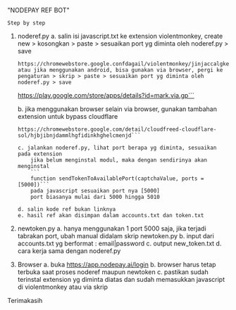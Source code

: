"NODEPAY REF BOT"

	Step by step
1. noderef.py
	a. salin isi javascript.txt ke extension violentmonkey, create new > kosongkan > paste > sesuaikan port yg diminta oleh noderef.py > save
	```
	https://chromewebstore.google.confdagail/violentmonkey/jinjaccalgkegednnccohejagnlnfdag```
	atau jika menggunakan android, bisa gunakan via browser, pergi ke pengaturan > skrip > paste > sesuaikan port yg diminta oleh noderef.py > save 
	```
	https://play.google.com/store/apps/details?id=mark.via.gp```
	
	b. jika menggunakan browser selain via browser, gunakan tambahan extension untuk bypass cloudflare 
	```
	https://chromewebstore.google.com/detail/cloudfreed-cloudflare-sol/hjbjibnjdammlhgfidinkhghelcmenjd```
	
	c. jalankan noderef.py, lihat port berapa yg diminta, sesuaikan pada extension
		jika belum menginstal modul, maka dengan sendirinya akan menginstal
		```
		function sendTokenToAvailablePort(captchaValue, ports = [5000])```
		pada javascript sesuaikan port nya [5000]
		port biasanya mulai dari 5000 hingga 5010
	
	d. salin kode ref bukan linknya 
	e. hasil ref akan disimpan dalam accounts.txt dan token.txt
2. newtoken.py
	a. hanya menggunakan 1 port 5000 saja, jika terjadi tabrakan port, ubah manual didalam skrip newtoken.py
	b. input dari accounts.txt yg berformat :
		email|password
	c. output new_token.txt
	d. cara kerja sama dengan noderef.py
3. Browser
	a. buka https://app.nodepay.ai/login
	b. browser harus tetap terbuka saat proses noderef maupun newtoken
	c. pastikan sudah terinstal extension yg diminta diatas dan sudah memasukkan javascript di violentmonkey atau via skrip
	
Terimakasih 